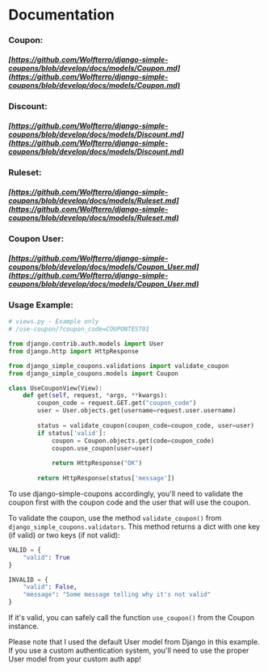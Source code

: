# Documentation

### Coupon:

##### [https://github.com/Wolfterro/django-simple-coupons/blob/develop/docs/models/Coupon.md](https://github.com/Wolfterro/django-simple-coupons/blob/develop/docs/models/Coupon.md)

### Discount:

##### [https://github.com/Wolfterro/django-simple-coupons/blob/develop/docs/models/Discount.md](https://github.com/Wolfterro/django-simple-coupons/blob/develop/docs/models/Discount.md)

### Ruleset:

##### [https://github.com/Wolfterro/django-simple-coupons/blob/develop/docs/models/Ruleset.md](https://github.com/Wolfterro/django-simple-coupons/blob/develop/docs/models/Ruleset.md)

### Coupon User:

##### [https://github.com/Wolfterro/django-simple-coupons/blob/develop/docs/models/Coupon_User.md](https://github.com/Wolfterro/django-simple-coupons/blob/develop/docs/models/Coupon_User.md)

### Usage Example:

```python
# views.py - Example only
# /use-coupon/?coupon_code=COUPONTEST01

from django.contrib.auth.models import User
from django.http import HttpResponse

from django_simple_coupons.validations import validate_coupon
from django_simple_coupons.models import Coupon

class UseCouponView(View):
    def get(self, request, *args, **kwargs):
        coupon_code = request.GET.get("coupon_code")
        user = User.objects.get(username=request.user.username)
        
        status = validate_coupon(coupon_code=coupon_code, user=user)
        if status['valid']:
            coupon = Coupon.objects.get(code=coupon_code)
            coupon.use_coupon(user=user)
        
            return HttpResponse("OK")
        
        return HttpResponse(status['message'])
```

To use django-simple-coupons accordingly, you'll need to validate the coupon first with the coupon code and the user that will use the coupon.

To validate the coupon, use the method ```validate_coupon()``` from ```django_simple_coupons.validators```. This method returns a dict with one key (if valid) or two keys (if not valid):

```python
VALID = {
    "valid": True
}

INVALID = {
    "valid": False,
    "message": "Some message telling why it's not valid"
}
```

If it's valid, you can safely call the function ```use_coupon()``` from the Coupon instance.

Please note that I used the default User model from Django in this example. If you use a custom authentication system, you'll need to use the proper User model from your custom auth app!